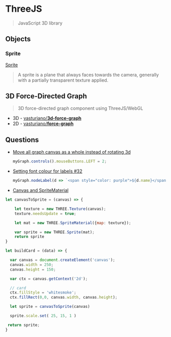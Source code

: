 # ThreeJS

> JavaScript 3D library


## Objects

### Sprite

[Sprite](https://threejs.org/docs/index.html#api/en/objects/Sprite)

> A sprite is a plane that always faces towards the camera, generally with a partially transparent texture applied.

## 3D Force-Directed Graph

> 3D force-directed graph component using ThreeJS/WebGL

* 3D - [vasturiano/**3d-force-graph**](https://github.com/vasturiano/3d-force-graph)
* 2D - [vasturiano/**force-graph**](https://github.com/vasturiano/force-graph)

## Questions

* [Move all graph canvas as a whole instead of rotating 3d](https://github.com/vasturiano/3d-force-graph/issues/359#issuecomment-674741402)

    ```js
    myGraph.controls().mouseButtons.LEFT = 2;
    ```

* [Setting font colour for labels #32](https://github.com/vasturiano/3d-force-graph/issues/32)

    ```js
    myGraph.nodeLabel(d => `<span style="color: purple">${d.name}</span>`)
    ```

* [Canvas and SpriteMaterial](https://stackoverflow.com/q/14103986/1366033)


```js
let canvasToSprite = (canvas) => {

    let texture = new THREE.Texture(canvas);
    texture.needsUpdate = true;

    let mat = new THREE.SpriteMaterial({map: texture});

    var sprite = new THREE.Sprite(mat);
    return sprite
}

let buildCard = (data) => {

  var canvas = document.createElement('canvas');
  canvas.width = 250;
  canvas.height = 150;

  var ctx = canvas.getContext('2d');

  // card
  ctx.fillStyle = 'whitesmoke';
  ctx.fillRect(0,0, canvas.width, canvas.height);

  let sprite = canvasToSprite(canvas)

  sprite.scale.set( 25, 15, 1 )

 return sprite;
}
```

